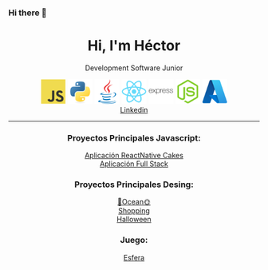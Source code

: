 ### Hi there 👋
<div id=header align="center">
    <h1>Hi, I'm Héctor</h1>
    <p>Development Software Junior</p>
</div>
<div id=skills align="center">
    <img width="50px" src="https://github.com/devicons/devicon/blob/master/icons/javascript/javascript-original.svg"/>
    <img width="50px" src="https://github.com/devicons/devicon/blob/master/icons/python/python-original.svg"/>
    <img width="50px" src="https://github.com/devicons/devicon/blob/master/icons/java/java-original.svg"/>
    <img width="50px" src="https://github.com/devicons/devicon/blob/master/icons/react/react-original.svg"/>
    <img width="50px" src="https://github.com/devicons/devicon/blob/master/icons/express/express-original-wordmark.svg"/>
    <img width="50px" src="https://github.com/devicons/devicon/blob/master/icons/nodejs/nodejs-original.svg"/>
    <img width="50px" src="https://github.com/devicons/devicon/blob/master/icons/azure/azure-original.svg"/>
</div>
<div align="center">
    <div>
        <a href="https://www.linkedin.com/in/hector-bustos-sanchez-lsca/">Linkedin</a>
    </div>
</div>
<hr/>
<div align="center">
    <h3>Proyectos Principales Javascript:</h3>
    <a href="https://github.com/HectorBusSan/Cake">Aplicación ReactNative Cakes</a><br/>
    <a href="https://github.com/HectorBusSan/FullJavascript">Aplicación Full Stack</a><br/>
</div>
<div align="center">
    <h3>Proyectos Principales Desing:</h3>
    <a href="https://hectorbussan.github.io/OceanParadise/">🌙Ocean🌞</a><br/>
    <a href="https://hectorbussan.github.io/Clothing/">Shopping</a><br/>
    <a href="https://hectorbussan.github.io/Halloween/">Halloween</a><br/>
</div>
<div align="center">
    <h3>Juego:</h3>
    <a href="https://hectorbussan.github.io/LanzarEsfera/">Esfera</a><br/>
</div>

